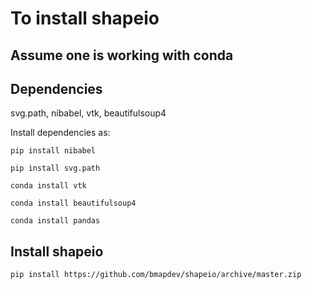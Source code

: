 To install shapeio
=================================

Assume one is working with conda
--------------------------------

Dependencies
------------
svg.path, nibabel, vtk, beautifulsoup4 

Install dependencies as:

```pip install nibabel```

```pip install svg.path```

```conda install vtk```

```conda install beautifulsoup4```

```conda install pandas```

Install shapeio
---------------
```pip install https://github.com/bmapdev/shapeio/archive/master.zip```
    